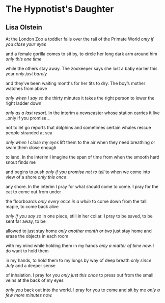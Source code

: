 # The Hypnotist's Daughter
## Lisa Olstein
At the London Zoo a toddler falls over the rail
of the Primate World _only if you close your eyes_

and a female gorilla comes to sit by, to circle
her long dark arm around him _only this one time_

while the others stay away. The zookeeper says
she lost a baby earlier this year _only just barely_

and they’ve been waiting months for her tits to dry.
The boy’s mother watches from above

 _only when I say so_ the thirty minutes it takes
the right person to lower the right ladder down

 _only as a last resort._ In the interim a newscaster
whose station carries it live _only if you promise
_

not to let go reports that dolphins and sometimes
certain whales rescue people stranded at sea

 _only when I close my eyes_ lift them to the air
when they need breathing or swim them close enough

to land. In the interim I imagine the span of time
from when the smooth hard snout finds me

and begins to push _only if you promise not to tell_
to when we come into view of a shore _only this once_

any shore. In the interim I pray for what should come
to come. I pray for the cat to come out from under

the floorboards _only every once in a while_ to come
down from the tall maple, to come back alive

 _only if you say so_ in one piece, still in her collar.
I pray to be saved, to be sent far away, to be

allowed to just stay home _only another month or two_
just stay home and erase the objects in each room

with my mind while holding them in my hands
 _only a matter of time now._ I do want to hold them

in my hands, to hold them to my lungs by way
of deep breath _only since July_ and a deeper sense

of inhalation. I pray for you _only just this once_
to press out from the small veins at the back of my eyes

 _only you_ back out into the world. I pray for you
to come and sit by me _only a few more minutes now._